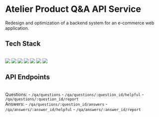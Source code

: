 # Atelier Product Q&A API Service
Redesign and optimization of a backend system for an e-commerce web application.

## Tech Stack
<br>
<div align='left'>
<img src='https://img.shields.io/badge/JavaScript-F7DF1E?style=for-the-badge&logo=JavaScript&logoColor=white' />
<img src='https://img.shields.io/badge/Node.js-339933.svg?style=for-the-badge&logo=nodedotjs&logoColor=white' />
<img src='https://img.shields.io/badge/Express-000000.svg?style=for-the-badge&logo=Express&logoColor=white' />
<img src='https://img.shields.io/badge/PostgreSQL-4169E1.svg?style=for-the-badge&logo=PostgreSQL&logoColor=white' />
<img src='https://img.shields.io/badge/Amazon%20AWS-232F3E.svg?style=for-the-badge&logo=Amazon-AWS&logoColor=white' />
<img src='https://img.shields.io/badge/npm-CB3837?style=for-the-badge&logo=npm&logoColor=white' />
<img src='https://img.shields.io/badge/Postman-FF6C37.svg?style=for-the-badge&logo=Postman&logoColor=white' />
</div>

## API Endpoints 
<br>
Questions:
  - <code>/qa/questions</code>
  - <code>/qa/questions/:question_id/helpful</code>
  - <code>/qa/questions/:question_id/report</code>
<br>
Answers: 
  - <code>/qa/questions/:question_id/answers</code>
  - <code>/qa/answers/:answer_id/helpful</code>
  - <code>/qa/answers/:answer_id/report</ code>
